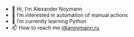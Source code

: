 - 👋 Hi, I’m Alexander Noymann
- 👀 I’m interested in automation of manual actions
- 🌱 I’m currently learning Python
- 📫 How to reach me i@anoymann.ru
